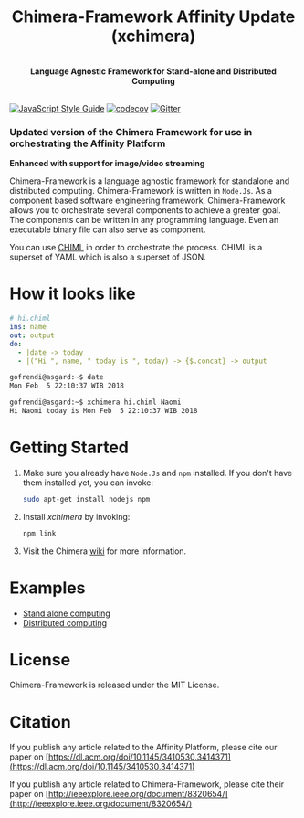 <h1 align="center">Chimera-Framework Affinity Update (xchimera)</h1>

<br />
<div align="center">
  <strong>Language Agnostic Framework for Stand-alone and Distributed Computing</strong>
</div>
<br />

[![JavaScript Style Guide](https://img.shields.io/badge/code_style-standard-brightgreen.svg)](https://standardjs.com)
[![codecov](https://codecov.io/gh/goFrendiAsgard/chimera-framework/branch/master/graph/badge.svg)](https://codecov.io/gh/goFrendiAsgard/chimera-framework)
<a href="https://gitter.im/chimera-framework?utm_source=badge&utm_medium=badge&utm_campaign=pr-badge&utm_content=badge"><img src="https://badges.gitter.im/Join Chat.svg" alt="Gitter"></a>

### Updated version of the Chimera Framework for use in orchestrating the Affinity Platform

**Enhanced with support for image/video streaming**

Chimera-Framework is a language agnostic framework for standalone and distributed computing. Chimera-Framework is written in `Node.Js`. As a component based software engineering framework, Chimera-Framework allows you to orchestrate several components to achieve a greater goal. The components can be written in any programming language. Even an executable binary file can also serve as component.

You can use [CHIML](https://github.com/goFrendiAsgard/chimera-framework/wiki/CHIML) in order to orchestrate the process. CHIML is a superset of YAML which is also a superset of JSON.

# How it looks like

```yaml
# hi.chiml
ins: name
out: output
do:
  - |date -> today
  - |("Hi ", name, " today is ", today) -> {$.concat} -> output
```

```bash
gofrendi@asgard:~$ date
Mon Feb  5 22:10:37 WIB 2018

gofrendi@asgard:~$ xchimera hi.chiml Naomi
Hi Naomi today is Mon Feb  5 22:10:37 WIB 2018
```

# Getting Started

1. Make sure you already have `Node.Js` and `npm` installed. If you don't have them installed yet, you can invoke:

   ```bash
   sudo apt-get install nodejs npm
   ```

2. Install *xchimera* by invoking:

   ```bash
   npm link
   ```

3. Visit the Chimera [wiki](https://github.com/goFrendiAsgard/chimera-framework/wiki/) for more information.

# Examples

* [Stand alone computing](https://github.com/goFrendiAsgard/chimera-framework/wiki/Getting-Started#stand-alone-computing)
* [Distributed computing](https://github.com/goFrendiAsgard/chimera-framework/wiki/Getting-Started#distributed-computing)

# License
Chimera-Framework is released under the MIT License.

# Citation
If you publish any article related to the Affinity Platform, please cite our paper on [https://dl.acm.org/doi/10.1145/3410530.3414371](https://dl.acm.org/doi/10.1145/3410530.3414371)

If you publish any article related to Chimera-Framework, please cite their paper on [http://ieeexplore.ieee.org/document/8320654/](http://ieeexplore.ieee.org/document/8320654/)